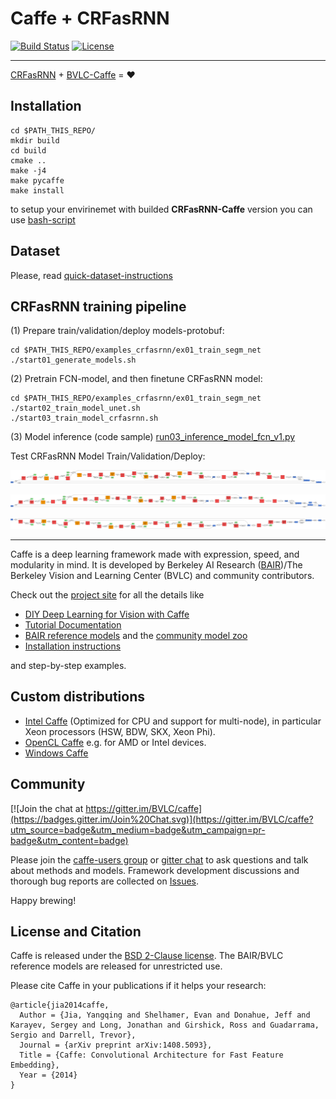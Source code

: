 # Caffe + CRFasRNN

[![Build Status](https://travis-ci.org/BVLC/caffe.svg?branch=master)](https://travis-ci.org/BVLC/caffe)
[![License](https://img.shields.io/badge/license-BSD-blue.svg)](LICENSE)

-----------------------------------------------

[CRFasRNN](http://www.robots.ox.ac.uk/~szheng/CRFasRNN.html) + [BVLC-Caffe](http://caffe.berkeleyvision.org/) = :heart:

## Installation

```
cd $PATH_THIS_REPO/
mkdir build
cd build
cmake ..
make -j4
make pycaffe
make install
```

to setup your envirinemet with builded **CRFasRNN-Caffe** version you can use [bash-script](examples_crfasrnn/helpers/set-ml-caffe-crfasrnn.sh)

## Dataset

Please, read [quick-dataset-instructions](examples_crfasrnn/datasets/)

## CRFasRNN training pipeline

(1) Prepare train/validation/deploy models-protobuf:

```
cd $PATH_THIS_REPO/examples_crfasrnn/ex01_train_segm_net
./start01_generate_models.sh
```

(2) Pretrain FCN-model, and then finetune CRFasRNN model:
```
cd $PATH_THIS_REPO/examples_crfasrnn/ex01_train_segm_net
./start02_train_model_unet.sh
./start03_train_model_crfasrnn.sh
```

(3) Model inference (code sample) [run03_inference_model_fcn_v1.py](examples_crfasrnn/ex01_train_segm_net/run03_inference_model_fcn_v1.py)



Test CRFasRNN Model Train/Validation/Deploy:


![image](examples_crfasrnn/img/model_crfasrnn_trn.prototxt.png)

![image](examples_crfasrnn/img/model_crfasrnn_val.prototxt.png)

![image](examples_crfasrnn/img/model_crfasrnn_dep.prototxt.png)

-----------------------------------------------

Caffe is a deep learning framework made with expression, speed, and modularity in mind.
It is developed by Berkeley AI Research ([BAIR](http://bair.berkeley.edu))/The Berkeley Vision and Learning Center (BVLC) and community contributors.

Check out the [project site](http://caffe.berkeleyvision.org) for all the details like

- [DIY Deep Learning for Vision with Caffe](https://docs.google.com/presentation/d/1UeKXVgRvvxg9OUdh_UiC5G71UMscNPlvArsWER41PsU/edit#slide=id.p)
- [Tutorial Documentation](http://caffe.berkeleyvision.org/tutorial/)
- [BAIR reference models](http://caffe.berkeleyvision.org/model_zoo.html) and the [community model zoo](https://github.com/BVLC/caffe/wiki/Model-Zoo)
- [Installation instructions](http://caffe.berkeleyvision.org/installation.html)

and step-by-step examples.

## Custom distributions

 - [Intel Caffe](https://github.com/BVLC/caffe/tree/intel) (Optimized for CPU and support for multi-node), in particular Xeon processors (HSW, BDW, SKX, Xeon Phi).
- [OpenCL Caffe](https://github.com/BVLC/caffe/tree/opencl) e.g. for AMD or Intel devices.
- [Windows Caffe](https://github.com/BVLC/caffe/tree/windows)

## Community

[![Join the chat at https://gitter.im/BVLC/caffe](https://badges.gitter.im/Join%20Chat.svg)](https://gitter.im/BVLC/caffe?utm_source=badge&utm_medium=badge&utm_campaign=pr-badge&utm_content=badge)

Please join the [caffe-users group](https://groups.google.com/forum/#!forum/caffe-users) or [gitter chat](https://gitter.im/BVLC/caffe) to ask questions and talk about methods and models.
Framework development discussions and thorough bug reports are collected on [Issues](https://github.com/BVLC/caffe/issues).

Happy brewing!

## License and Citation

Caffe is released under the [BSD 2-Clause license](https://github.com/BVLC/caffe/blob/master/LICENSE).
The BAIR/BVLC reference models are released for unrestricted use.

Please cite Caffe in your publications if it helps your research:

    @article{jia2014caffe,
      Author = {Jia, Yangqing and Shelhamer, Evan and Donahue, Jeff and Karayev, Sergey and Long, Jonathan and Girshick, Ross and Guadarrama, Sergio and Darrell, Trevor},
      Journal = {arXiv preprint arXiv:1408.5093},
      Title = {Caffe: Convolutional Architecture for Fast Feature Embedding},
      Year = {2014}
    }
